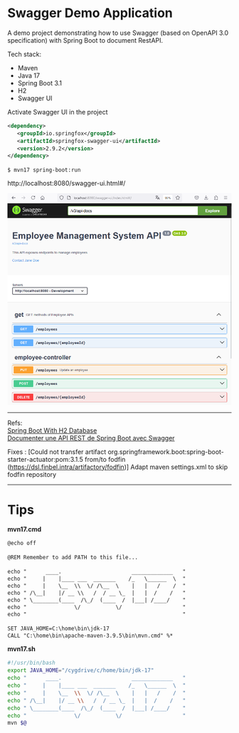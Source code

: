 # Swagger Demo Application 
A demo project demonstrating how to use Swagger (based on OpenAPI 3.0 specification) with Spring Boot to document RestAPI.

Tech stack:
- Maven
- Java 17
- Spring Boot 3.1
- H2 
- Swagger UI

Activate Swagger UI in the project   

```xml
<dependency>
   <groupId>io.springfox</groupId>
   <artifactId>springfox-swagger-ui</artifactId>
   <version>2.9.2</version>
</dependency>
```

`$ mvn17 spring-boot:run`  

http://localhost:8080/swagger-ui.html#/  

![http://localhost:8080/swagger-ui.html#/](swagger-ui.png)

---

Refs:  
[Spring Boot With H2 Database](https://www.baeldung.com/spring-boot-h2-database)  
[Documenter une API REST de Spring Boot avec Swagger](https://medium.com/@cindanojonathan.fr/documenter-une-api-rest-de-spring-boot-avec-swagger-78e12510ea35)

Fixes :
[Could not transfer artifact org.springframework.boot:spring-boot-starter-actuator:pom:3.1.5 from/to fodfin (https://dsl.finbel.intra/artifactory/fodfin)]
Adapt maven settings.xml to skip fodfin repository

---

# Tips

**mvn17.cmd**  

```batch
@echo off

@REM Remember to add PATH to this file...

echo "      ____.                      _____________   "
echo "     |    |____ ___  _______    /_   \______  \  "
echo "     |    \__  \\  \/ /\__  \    |   |   /    /  "
echo " /\__|    |/ __ \\   /  / __ \_  |   |  /    /   "
echo " \________(____  /\_/  (____  /  |___| /____/    "
echo "               \/           \/                   "
echo "                                                 "

SET JAVA_HOME=C:\home\bin\jdk-17
CALL "C:\home\bin\apache-maven-3.9.5\bin\mvn.cmd" %*
```

**mvn17.sh**  

```bash
#!/usr/bin/bash
export JAVA_HOME="/cygdrive/c/home/bin/jdk-17"
echo "      ____.                      _____________   "
echo "     |    |____ ___  _______    /_   \______  \  "
echo "     |    \__  \\  \/ /\__  \    |   |   /    /  "
echo " /\__|    |/ __ \\   /  / __ \_  |   |  /    /   "
echo " \________(____  /\_/  (____  /  |___| /____/    "
echo "               \/           \/                   "
mvn $@ 
```
